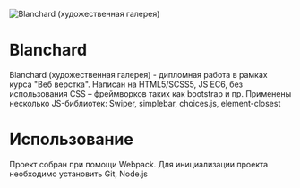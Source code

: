 ![Blanchard (художественная галерея)](https://i.postimg.cc/XYHnzX8T/2022-01-17-18-06-48.png)
# Blanchard
Blanchard (художественная галерея) - дипломная работа в рамках курса "Веб верстка". Написан на HTML5/SCSS5, JS EC6, без использования CSS – фреймворков таких как bootstrap и пр. Применены несколько JS-библиотек: Swiper, simplebar, choices.js, element-closest

# Использование

Проект собран при помощи Webpack. Для инициализации проекта необходимо установить Git, Node.js


